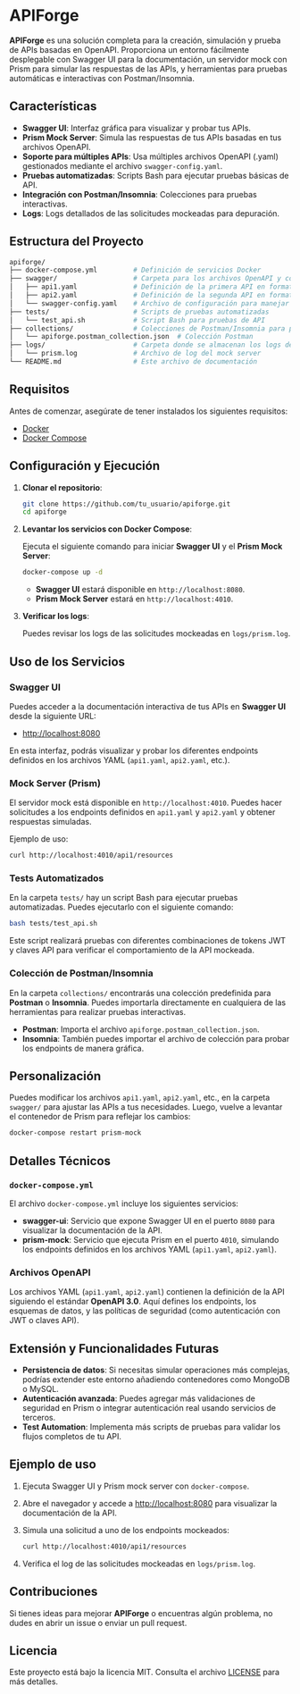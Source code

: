 
# APIForge

**APIForge** es una solución completa para la creación, simulación y prueba de APIs basadas en OpenAPI. Proporciona un entorno fácilmente desplegable con Swagger UI para la documentación, un servidor mock con Prism para simular las respuestas de las APIs, y herramientas para pruebas automáticas e interactivas con Postman/Insomnia.

## Características

- **Swagger UI**: Interfaz gráfica para visualizar y probar tus APIs.
- **Prism Mock Server**: Simula las respuestas de tus APIs basadas en tus archivos OpenAPI.
- **Soporte para múltiples APIs**: Usa múltiples archivos OpenAPI (.yaml) gestionados mediante el archivo `swagger-config.yaml`.
- **Pruebas automatizadas**: Scripts Bash para ejecutar pruebas básicas de API.
- **Integración con Postman/Insomnia**: Colecciones para pruebas interactivas.
- **Logs**: Logs detallados de las solicitudes mockeadas para depuración.

## Estructura del Proyecto

```bash
apiforge/
├── docker-compose.yml         # Definición de servicios Docker
├── swagger/                   # Carpeta para los archivos OpenAPI y configuración de Swagger
│   ├── api1.yaml              # Definición de la primera API en formato OpenAPI
│   ├── api2.yaml              # Definición de la segunda API en formato OpenAPI
│   └── swagger-config.yaml    # Archivo de configuración para manejar múltiples APIs
├── tests/                     # Scripts de pruebas automatizadas
│   └── test_api.sh            # Script Bash para pruebas de API
├── collections/               # Colecciones de Postman/Insomnia para pruebas interactivas
│   └── apiforge.postman_collection.json  # Colección Postman
├── logs/                      # Carpeta donde se almacenan los logs del mock server
│   └── prism.log              # Archivo de log del mock server
└── README.md                  # Este archivo de documentación
```

## Requisitos

Antes de comenzar, asegúrate de tener instalados los siguientes requisitos:

- [Docker](https://docs.docker.com/get-docker/)
- [Docker Compose](https://docs.docker.com/compose/install/)

## Configuración y Ejecución

1. **Clonar el repositorio**:

   ```bash
   git clone https://github.com/tu_usuario/apiforge.git
   cd apiforge
   ```

2. **Levantar los servicios con Docker Compose**:

   Ejecuta el siguiente comando para iniciar **Swagger UI** y el **Prism Mock Server**:

   ```bash
   docker-compose up -d
   ```

   - **Swagger UI** estará disponible en `http://localhost:8080`.
   - **Prism Mock Server** estará en `http://localhost:4010`.

3. **Verificar los logs**:

   Puedes revisar los logs de las solicitudes mockeadas en `logs/prism.log`.

## Uso de los Servicios

### Swagger UI

Puedes acceder a la documentación interactiva de tus APIs en **Swagger UI** desde la siguiente URL:

- [http://localhost:8080](http://localhost:8080)

En esta interfaz, podrás visualizar y probar los diferentes endpoints definidos en los archivos YAML (`api1.yaml`, `api2.yaml`, etc.).

### Mock Server (Prism)

El servidor mock está disponible en `http://localhost:4010`. Puedes hacer solicitudes a los endpoints definidos en `api1.yaml` y `api2.yaml` y obtener respuestas simuladas.

Ejemplo de uso:

```bash
curl http://localhost:4010/api1/resources
```

### Tests Automatizados

En la carpeta `tests/` hay un script Bash para ejecutar pruebas automatizadas. Puedes ejecutarlo con el siguiente comando:

```bash
bash tests/test_api.sh
```

Este script realizará pruebas con diferentes combinaciones de tokens JWT y claves API para verificar el comportamiento de la API mockeada.

### Colección de Postman/Insomnia

En la carpeta `collections/` encontrarás una colección predefinida para **Postman** o **Insomnia**. Puedes importarla directamente en cualquiera de las herramientas para realizar pruebas interactivas.

- **Postman**: Importa el archivo `apiforge.postman_collection.json`.
- **Insomnia**: También puedes importar el archivo de colección para probar los endpoints de manera gráfica.

## Personalización

Puedes modificar los archivos `api1.yaml`, `api2.yaml`, etc., en la carpeta `swagger/` para ajustar las APIs a tus necesidades. Luego, vuelve a levantar el contenedor de Prism para reflejar los cambios:

```bash
docker-compose restart prism-mock
```

## Detalles Técnicos

### `docker-compose.yml`

El archivo `docker-compose.yml` incluye los siguientes servicios:

- **swagger-ui**: Servicio que expone Swagger UI en el puerto `8080` para visualizar la documentación de la API.
- **prism-mock**: Servicio que ejecuta Prism en el puerto `4010`, simulando los endpoints definidos en los archivos YAML (`api1.yaml`, `api2.yaml`).

### Archivos OpenAPI

Los archivos YAML (`api1.yaml`, `api2.yaml`) contienen la definición de la API siguiendo el estándar **OpenAPI 3.0**. Aquí defines los endpoints, los esquemas de datos, y las políticas de seguridad (como autenticación con JWT o claves API).

## Extensión y Funcionalidades Futuras

- **Persistencia de datos**: Si necesitas simular operaciones más complejas, podrías extender este entorno añadiendo contenedores como MongoDB o MySQL.
- **Autenticación avanzada**: Puedes agregar más validaciones de seguridad en Prism o integrar autenticación real usando servicios de terceros.
- **Test Automation**: Implementa más scripts de pruebas para validar los flujos completos de tu API.

## Ejemplo de uso

1. Ejecuta Swagger UI y Prism mock server con `docker-compose`.
2. Abre el navegador y accede a [http://localhost:8080](http://localhost:8080) para visualizar la documentación de la API.
3. Simula una solicitud a uno de los endpoints mockeados:

   ```bash
   curl http://localhost:4010/api1/resources
   ```

4. Verifica el log de las solicitudes mockeadas en `logs/prism.log`.

## Contribuciones

Si tienes ideas para mejorar **APIForge** o encuentras algún problema, no dudes en abrir un issue o enviar un pull request.

## Licencia

Este proyecto está bajo la licencia MIT. Consulta el archivo [LICENSE](LICENSE) para más detalles.
